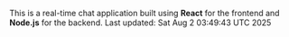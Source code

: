 This is a real-time chat application built using **React** for the frontend and **Node.js** for the backend.
Last updated: Sat Aug  2 03:49:43 UTC 2025
